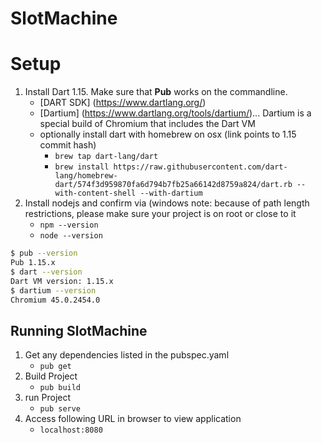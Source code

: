 SlotMachine
===========

Setup
======

1. Install Dart 1.15. Make sure that **Pub** works on the commandline.
    * [DART SDK] (https://www.dartlang.org/)
    * [Dartium] (https://www.dartlang.org/tools/dartium/)... Dartium is a special build of Chromium that includes the Dart VM
    * optionally install dart with homebrew on osx (link points to 1.15 commit hash)
        * ```brew tap dart-lang/dart```
        * ```brew install https://raw.githubusercontent.com/dart-lang/homebrew-dart/574f3d959870fa6d794b7fb25a66142d8759a824/dart.rb --with-content-shell --with-dartium```
2. Install nodejs and confirm via (windows note: because of path length restrictions, please make sure your project is on root or close to it
    * ```npm --version```
    * ```node --version```

```bash
$ pub --version
Pub 1.15.x
$ dart --version
Dart VM version: 1.15.x
$ dartium --version
Chromium 45.0.2454.0
```

Running SlotMachine
-------
1. Get any dependencies listed in the pubspec.yaml
    * ```pub get```
2. Build Project
    * ```pub build```
3. run Project
    * ```pub serve``` 
4. Access following URL in browser to view application  
     * ```localhost:8080``` 
    